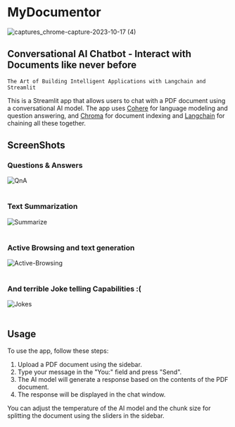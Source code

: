 # MyDocumentor
![captures_chrome-capture-2023-10-17 (4)](https://github.com/Suhaib-88/MyDocumentor/assets/73020771/5be9cabb-335c-4bba-bfe4-df615ce81746)


## Conversational AI Chatbot - Interact with Documents like never before

`The Art of Building Intelligent Applications with Langchain and Streamlit`

This is a Streamlit app that allows users to chat with a PDF document using a conversational AI model. The app uses [Cohere](https://cohere.com/) for language modeling and question answering, and [Chroma](https://github.com/chroma-core/chroma) for document indexing and [Langchain](https://github.com/hwchase17/langchain) for chaining all these together.

## ScreenShots

### Questions & Answers

![QnA](https://github.com/Suhaib-88/MyDocumentor/assets/73020771/0866a28b-2ba5-4712-9eb2-a16b1326d0be)
<br><br>

### Text Summarization 

![Summarize](https://github.com/Suhaib-88/MyDocumentor/assets/73020771/db8b0b9f-d3e6-43be-bf8d-34f95a90d5ca)
<br><br>

### Active Browsing and text generation

![Active-Browsing](https://github.com/Suhaib-88/MyDocumentor/assets/73020771/984e3ec4-5d00-4c28-a30c-269b27ca211e)
<br><br>

### And terrible Joke telling Capabilities :(
![Jokes](https://github.com/Suhaib-88/MyDocumentor/assets/73020771/0d03dde3-234c-4b81-8d80-0b6bf3b67e8e)
<br><br>
## Usage

To use the app, follow these steps:

1. Upload a PDF document using the sidebar.
2. Type your message in the "You:" field and press "Send".
3. The AI model will generate a response based on the contents of the PDF document.
4. The response will be displayed in the chat window.

You can adjust the temperature of the AI model and the chunk size for splitting the document using the sliders in the sidebar.
